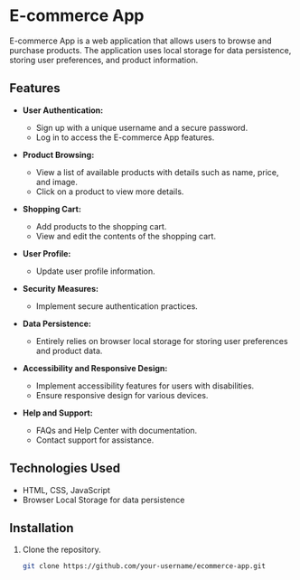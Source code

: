 # E-commerce App

E-commerce App is a web application that allows users to browse and purchase products. The application uses local storage for data persistence, storing user preferences, and product information.

## Features

- **User Authentication:**
  - Sign up with a unique username and a secure password.
  - Log in to access the E-commerce App features.

- **Product Browsing:**
  - View a list of available products with details such as name, price, and image.
  - Click on a product to view more details.

- **Shopping Cart:**
  - Add products to the shopping cart.
  - View and edit the contents of the shopping cart.

- **User Profile:**
  - Update user profile information.

- **Security Measures:**
  - Implement secure authentication practices.

- **Data Persistence:**
  - Entirely relies on browser local storage for storing user preferences and product data.

- **Accessibility and Responsive Design:**
  - Implement accessibility features for users with disabilities.
  - Ensure responsive design for various devices.

- **Help and Support:**
  - FAQs and Help Center with documentation.
  - Contact support for assistance.

## Technologies Used

- HTML, CSS, JavaScript
- Browser Local Storage for data persistence

## Installation

1. Clone the repository.
   ```bash
   git clone https://github.com/your-username/ecommerce-app.git
